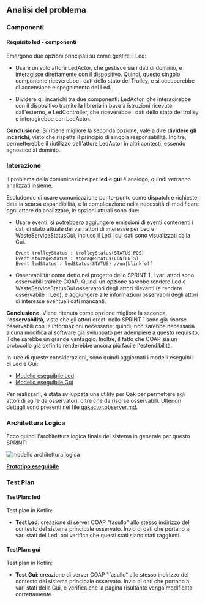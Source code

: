 ## Analisi del problema

### Componenti

#### Requisito **led** - componenti

Emergono due opzioni principali su come gestire il Led:

- Usare un solo attore LedActor, che gestisce sia i dati di dominio, e interagisce direttamente con il dispositivo. Quindi, questo singolo componente riceverebbe i dati dello stato del Trolley, e si occuperebbe di accensione e spegnimento del Led.

- Dividere gli incarichi tra due componenti: LedActor, che interagirebbe con il dispositivo tramite la libreria in base a istruzioni ricevute dall'esterno, e LedController, che riceverebbe i dati dello stato del trolley e interagirebbe con LedActor.

**Conclusione.** Si ritiene migliore la seconda opzione, vale a dire **dividere gli incarichi**, visto che rispetta il principio di singola responsabilità. Inoltre, permetterebbe il riutilizzo dell'attore LedActor in altri contesti, essendo agnostico al dominio.

### Interazione

Il problema della comunicazione per **led** e **gui** è analogo, quindi verranno analizzati insieme.

Escludendo di usare comunicazione punto-punto come dispatch e richieste, data la scarsa espandibilità, e la complicazione nella necessità di modificare ogni attore da analizzare, le opzioni attuali sono due:

- Usare eventi: si potrebbero aggiungere emissioni di eventi contenenti i dati di stato attuale dei vari attori di interesse per Led e WasteServiceStatusGui, incluso il Led i cui dati sono visualizzati dalla Gui.

    ```
    Event trolleyStatus : trolleyStatus(STATUS,POS)
    Event storageStatus : storageStatus(CONTENTS)
    Event ledStatus : ledStatus(STATUS) //on|blink|off
    ```

- Osservabilità: come detto nel progetto dello SPRINT 1, i vari attori sono osservabili tramite COAP. Quindi un'opzione sarebbe rendere Led e WasteServiceStatusGui osservatori degli attori rilevanti (e rendere osservabile il Led), e aggiungere alle informazioni osservabili degli attori di interesse eventuali dati mancanti.

**Conclusione.** Viene ritenuta come opzione migliore la seconda, l'**osservabilità**, visto che gli attori creati nello SPRINT 1 sono già risorse osservabili con le informazioni necessarie; quindi, non sarebbe necessaria alcuna modifica al software già sviluppato per adempiere a questo requisito, il che sarebbe un grande vantaggio. Inoltre, il fatto che COAP sia un protocollo già definito renderebbe ancora più facile l'estendibilità.

In luce di queste considerazioni, sono quindi aggiornati i modelli eseguibili di Led e Gui:

* [Modello eseguibile Led](../model.problema/src/pro_led.qak)
* [Modello eseguibile Gui](../model.problema/src/pro_gui.qak)

Per realizzarli, è stata sviluppata una utility per Qak per permettere agli attori di agire da osservatori, oltre che da risorse osservabili. Ulteriori dettagli sono presenti nel file [qakactor.observer.md](qakactor.observer.md).

### Architettura Logica

Ecco quindi l'architettura logica finale del sistema in generale per questo SPRINT:

![modello architettura logica]()
<inserire immagine>

[**Prototipo eseguibile**]()
<inserire prototipo>

### Test Plan

#### TestPlan: led

Test plan in Kotlin: []()

- **Test Led**: creazione di server COAP "fasullo" allo stesso indirizzo del contesto del sistema principale osservato. Invio di dati che portano ai vari stati del Led, poi verifica che questi stati siano stati raggiunti.


#### TestPlan: gui

Test plan in Kotlin: []()

- **Test Gui**: creazione di server COAP "fasullo" allo stesso indirizzo del contesto del sistema principale osservato. Invio di dati che portano a vari stati della Gui, e verifica che la pagina risultante venga modificata correttamente.
